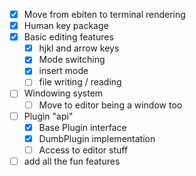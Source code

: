 - [x] Move from ebiten to terminal rendering
- [x] Human key package
- [x] Basic editing features
  - [x] hjkl and arrow keys
  - [x] Mode switching
  - [x] insert mode
  - [ ] file writing / reading
- [ ] Windowing system
  - [ ] Move to editor being a window too
- [ ] Plugin "api"
  - [x] Base Plugin interface
  - [x] DumbPlugin implementation
  - [ ] Access to editor stuff
- [ ] add all the fun features

